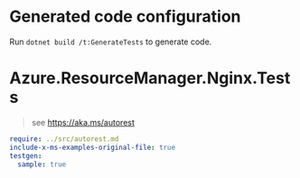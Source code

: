 # Generated code configuration

Run `dotnet build /t:GenerateTests` to generate code.

# Azure.ResourceManager.Nginx.Tests

> see https://aka.ms/autorest
``` yaml
require: ../src/autorest.md
include-x-ms-examples-original-file: true
testgen:
  sample: true
```
